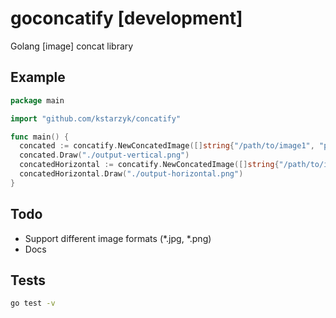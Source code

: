 # goconcatify [development]
Golang [image] concat library

## Example
```go
package main

import "github.com/kstarzyk/concatify"

func main() {
  concated := concatify.NewConcatedImage([]string{"/path/to/image1", "path/to/image2"}) 
  concated.Draw("./output-vertical.png")
  concatedHorizontal := concatify.NewConcatedImage([]string{"/path/to/image2", "path/to/image3", ConcatedImageOptions{HORIZONTAL, false, false})
  concatedHorizontal.Draw("./output-horizontal.png")
}
```

## Todo 
- Support different image formats (*.jpg, *.png)
- Docs


## Tests
```bash
go test -v
```

